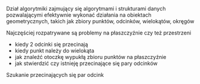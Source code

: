 Dział algorytmiki zajmujący się algorytmami i strukturami danych pozwalającymi efektywnie wykonać działania na obiektach geometrycznych, takich jak zbiory punktów, odcinków, wielokątów, okręgów

Najczęściej rozpatrywane są problemy na płaszczyźnie czy też przestrzeni
- kiedy 2 odcinki się przecinają
- kiedy punkt należy do wielokąta
- jak znaleźć otoczkę wypukłą zbioru punktów na płaszczyźnie
- jak stwierdzić czy istnieję przecinające się pary odcinków

Szukanie przecinających się par odcink